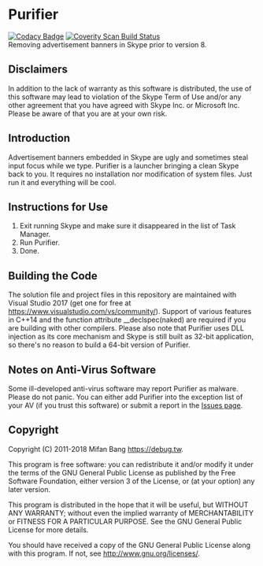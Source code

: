 # Purifier
[![Codacy Badge](https://api.codacy.com/project/badge/Grade/ea2e5b05ae0a4457abb05fe7f36fdfe2)](https://www.codacy.com/app/mifanbang/Purifier?utm_source=github.com&amp;utm_medium=referral&amp;utm_content=mifanbang/Purifier&amp;utm_campaign=Badge_Grade)
[![Coverity Scan Build Status](https://scan.coverity.com/projects/15750/badge.svg)](https://scan.coverity.com/projects/mifanbang-purifier)
<br>Removing advertisement banners in Skype prior to version 8.

## Disclaimers

In addition to the lack of warranty as this software is distributed, the use of this software may lead to violation of the Skype Term of Use and/or any other agreement that you have agreed with Skype Inc. or Microsoft Inc. Please be aware of that you are at your own risk.

## Introduction

Advertisement banners embedded in Skype are ugly and sometimes steal input focus while we type. Purifier is a launcher bringing a clean Skype back to you. It requires no installation nor modification of system files. Just run it and everything will be cool.

## Instructions for Use

1. Exit running Skype and make sure it disappeared in the list of Task Manager.
2. Run Purifier.
3. Done.

## Building the Code

The solution file and project files in this repository are maintained with Visual Studio 2017 (get one for free at https://www.visualstudio.com/vs/community/). Support of various features in C++14 and the function attribute __declspec(naked) are required if you are building with other compilers. Please also note that Purifier uses DLL injection as its core mechanism and Skype is still built as 32-bit application, so there's no reason to build a 64-bit version of Purifier.

## Notes on Anti-Virus Software

Some ill-developed anti-virus software may report Purifier as malware. Please do not panic. You can either add Purifier into the exception list of your AV (if you trust this software) or submit a report in the [Issues page](https://github.com/mifanbang/Purifier/issues).

## Copyright

Copyright (C) 2011-2018 Mifan Bang <https://debug.tw>.

This program is free software: you can redistribute it and/or modify it under the terms of the GNU General Public License as published by the Free Software Foundation, either version 3 of the License, or (at your option) any later version.

This program is distributed in the hope that it will be useful, but WITHOUT ANY WARRANTY; without even the implied warranty of MERCHANTABILITY or FITNESS FOR A PARTICULAR PURPOSE.  See the GNU General Public License for more details.

You should have received a copy of the GNU General Public License along with this program.  If not, see <http://www.gnu.org/licenses/>.
